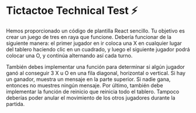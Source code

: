 # Tictactoe Technical Test ⚡️

Hemos proporcionado un código de plantilla React sencillo. Tu objetivo es crear un juego de tres en raya que funcione.
Debería funcionar de la siguiente manera: el primer jugador en ir coloca una X en cualquier lugar del tablero haciendo clic en un cuadrado, y luego el siguiente jugador podrá colocar una O, y continúa alternando así cada turno.

También debes implementar una función para determinar si algún jugador ganó al conseguir 3 X u O en una fila diagonal, horizontal o vertical. Si hay un ganador, muestra un mensaje en la parte superior. Si nadie gana, entonces no muestres ningún mensaje. Por último, también debe implementar la función de reinicio que reinicia todo el tablero. Tampoco deberías poder anular el movimiento de los otros jugadores durante la partida.